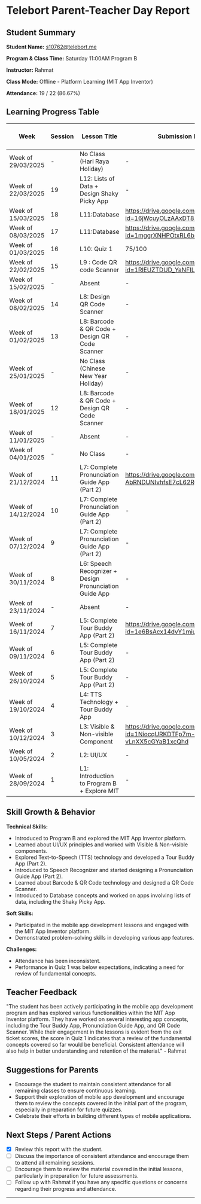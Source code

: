# Telebort Parent-Teacher Day Report

## Student Summary

**Student Name:** s10762@telebort.me

**Program & Class Time:** Saturday 11:00AM Program B

**Instructor:** Rahmat

**Class Mode:** Offline - Platform Learning (MIT App Inventor)

**Attendance:** 19 / 22 (86.67%)


## Learning Progress Table

| Week              | Session | Lesson Title                                                          | Submission Link/Score                                                                 | Exit Ticket Score   | Progress Rating |
|-------------------|---------|-----------------------------------------------------------------------|---------------------------------------------------------------------------------------|---------------------|-----------------|
| Week of 29/03/2025 | -       | No Class (Hari Raya Holiday)                                          | -                                                                                     | -                   | ☆☆☆☆☆         |
| Week of 22/03/2025 | 19      | L12: Lists of Data + Design Shaky Picky App                         | -                                                                                     | -                   | ★★★☆☆         |
| Week of 15/03/2025 | 18      | L11:Database                                                          | https://drive.google.com/open?id=16jWcuyOLzAAxDT83RmnHt8Mj3mbOrTaY                    | 5/5         | ★★★☆☆         |
| Week of 08/03/2025 | 17      | L11:Database                                                          | https://drive.google.com/open?id=1mggrXNHPOtxRL6beLjkF0-FPuW6IRHVf                    | -                   | ★★★☆☆         |
| Week of 01/03/2025 | 16      | L10: Quiz 1                                                           | 75/100                                                                                | -                   | ★★★☆☆         |
| Week of 22/02/2025 | 15      | L9 : Code QR code Scanner                                             | https://drive.google.com/open?id=1RlEUZTDUD_YaNFILbPsHxE_5iDsXwyg5               | 2/5             | ★★★☆☆         |
| Week of 15/02/2025 | -       | Absent                                                                | -                                                                                     | -                   | ☆☆☆☆☆         |
| Week of 08/02/2025 | 14      | L8: Design QR Code Scanner                                            | -                                                                                     | 5/5             | ★★★☆☆         |
| Week of 01/02/2025 | 13      | L8: Barcode & QR Code + Design QR Code Scanner                       | -                                                                                     | -                   | ★★★☆☆         |
| Week of 25/01/2025 | -       | No Class (Chinese New Year Holiday)                                  | -                                                                                     | -                   | ☆☆☆☆☆         |
| Week of 18/01/2025 | 12      | L8: Barcode & QR Code + Design QR Code Scanner                       | -                                                                                     | 5/5             | ★★★☆☆         |
| Week of 11/01/2025 | -       | Absent                                                                | -                                                                                     | -                   | ☆☆☆☆☆         |
| Week of 04/01/2025 | -       | No Class                                                              | -                                                                                     | -                   | ☆☆☆☆☆         |
| Week of 21/12/2024 | 11      | L7: Complete Pronunciation Guide App (Part 2)                         | https://drive.google.com/open?id=1UBnzCw-AbRNDUNIvhfsE7cL62Rgk_45y               | 4/4                 | ★★★☆☆         |
| Week of 14/12/2024 | 10      | L7: Complete Pronunciation Guide App (Part 2)                         | -                                                                                     | -                   | ★★★☆☆         |
| Week of 07/12/2024 | 9       | L7: Complete Pronunciation Guide App (Part 2)                         | -                                                                                     | -                   | ★★★★☆         |
| Week of 30/11/2024 | 8       | L6: Speech Recognizer + Design Pronunciation Guide App                 | -                                                                                     | 5/5                 | ★★★☆☆         |
| Week of 23/11/2024 | -       | Absent                                                                | -                                                                                     | -                   | ★★★☆☆         |
| Week of 16/11/2024 | 7       | L5: Complete Tour Buddy App (Part 2)                                  | https://drive.google.com/open?id=1e6BsAcx14dvY1miuqtBAbolERcQLMiNe               | 3/4                 | ★★★☆☆         |
| Week of 09/11/2024 | 6       | L5: Complete Tour Buddy App (Part 2)                                  | -                                                                                     | -                   | ★★★☆☆         |
| Week of 26/10/2024 | 5       | L5: Complete Tour Buddy App (Part 2)                                  | -                                                                                     | -                   | ★★★☆☆         |
| Week of 19/10/2024 | 4       | L4: TTS Technology + Tour Buddy App                                   | -                                                                                     | 5/5                 | ★★★☆☆         |
| Week of 10/12/2024 | 3       | L3: Visible & Non-visible Component                                   | https://drive.google.com/open?id=1NiocqURKDTFp7m-vLnXX5cGYaB1xcQhd               | 4/4                 | ★★★☆☆         |
| Week of 10/05/2024 | 2       | L2: UI/UX                                                             | -                                                                                     | 4/6                 | ★★★☆☆         |
| Week of 28/09/2024 | 1       | L1: Introduction to Program B + Explore MIT                           | -                                                                                     | -                   | ★★★☆☆         |

## Skill Growth & Behavior

**Technical Skills:**
* Introduced to Program B and explored the MIT App Inventor platform.
* Learned about UI/UX principles and worked with Visible & Non-visible components.
* Explored Text-to-Speech (TTS) technology and developed a Tour Buddy App (Part 2).
* Introduced to Speech Recognizer and started designing a Pronunciation Guide App (Part 2).
* Learned about Barcode & QR Code technology and designed a QR Code Scanner.
* Introduced to Database concepts and worked on apps involving lists of data, including the Shaky Picky App.

**Soft Skills:**
* Participated in the mobile app development lessons and engaged with the MIT App Inventor platform.
* Demonstrated problem-solving skills in developing various app features.

**Challenges:**
* Attendance has been inconsistent.
* Performance in Quiz 1 was below expectations, indicating a need for review of fundamental concepts.

## Teacher Feedback

"The student has been actively participating in the mobile app development program and has explored various functionalities within the MIT App Inventor platform. They have worked on several interesting app concepts, including the Tour Buddy App, Pronunciation Guide App, and QR Code Scanner. While their engagement in the lessons is evident from the exit ticket scores, the score in Quiz 1 indicates that a review of the fundamental concepts covered so far would be beneficial. Consistent attendance will also help in better understanding and retention of the material." - Rahmat

## Suggestions for Parents

* Encourage the student to maintain consistent attendance for all remaining classes to ensure continuous learning.
* Support their exploration of mobile app development and encourage them to review the concepts covered in the initial part of the program, especially in preparation for future quizzes.
* Celebrate their efforts in building different types of mobile applications.

## Next Steps / Parent Actions

* [x] Review this report with the student.
* [ ] Discuss the importance of consistent attendance and encourage them to attend all remaining sessions.
* [ ] Encourage them to review the material covered in the initial lessons, particularly in preparation for future assessments.
* [ ] Follow up with Rahmat if you have any specific questions or concerns regarding their progress and attendance.

***
